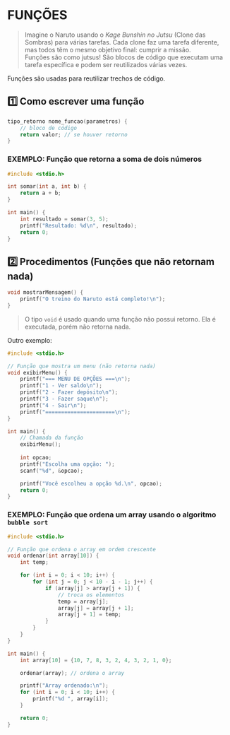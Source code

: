 # FUNÇÕES

>Imagine o Naruto usando o *Kage Bunshin no Jutsu* (Clone das Sombras) para várias tarefas. Cada clone faz uma tarefa diferente, mas todos têm o mesmo objetivo final: cumprir a missão.  
>Funções são como jutsus! São blocos de código que executam uma tarefa específica e podem ser reutilizados várias vezes.

Funções são usadas para reutilizar trechos de código.

## 1️⃣ Como escrever uma função

```c
tipo_retorno nome_funcao(parametros) {
    // bloco de código
    return valor; // se houver retorno
}
```

### EXEMPLO: Função que retorna a soma de dois números

```c
#include <stdio.h>

int somar(int a, int b) {
    return a + b;
}

int main() {
    int resultado = somar(3, 5);
    printf("Resultado: %d\n", resultado);
    return 0;
}
```

## 2️⃣ Procedimentos (Funções que não retornam nada)

```c
void mostrarMensagem() {
    printf("O treino do Naruto está completo!\n");
}
```

>O tipo `void` é usado quando uma função não possui retorno. Ela é executada, porém não retorna nada.

Outro exemplo:

```c
#include <stdio.h>

// Função que mostra um menu (não retorna nada)
void exibirMenu() {
    printf("=== MENU DE OPÇÕES ===\n");
    printf("1 - Ver saldo\n");
    printf("2 - Fazer depósito\n");
    printf("3 - Fazer saque\n");
    printf("4 - Sair\n");
    printf("======================\n");
}

int main() {
    // Chamada da função
    exibirMenu();
    
    int opcao;
    printf("Escolha uma opção: ");
    scanf("%d", &opcao);

    printf("Você escolheu a opção %d.\n", opcao);
    return 0;
}
```

### EXEMPLO: Função que ordena um array usando o algoritmo `bubble sort`

```c
#include <stdio.h>

// Função que ordena o array em ordem crescente
void ordenar(int array[10]) {
    int temp;

    for (int i = 0; i < 10; i++) {
        for (int j = 0; j < 10 - i - 1; j++) {
            if (array[j] > array[j + 1]) {
                // troca os elementos
                temp = array[j];
                array[j] = array[j + 1];
                array[j + 1] = temp;
            }
        }
    }
}

int main() {
    int array[10] = {10, 7, 8, 3, 2, 4, 3, 2, 1, 0};

    ordenar(array); // ordena o array

    printf("Array ordenado:\n");
    for (int i = 0; i < 10; i++) {
        printf("%d ", array[i]);
    }

    return 0;
}
```